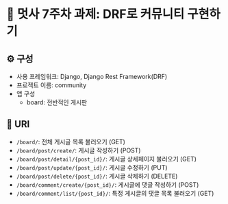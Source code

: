 # 💬 멋사 7주차 과제: DRF로 커뮤니티 구현하기

## ⚙️ 구성
- 사용 프레임워크: Django, Django Rest Framework(DRF)
- 프로젝트 이름: community
- 앱 구성
  - board: 전반적인 게시판

## 🔗 URI
- `/board/`: 전체 게시글 목록 불러오기 (GET)
- `/board/post/create/`: 게시글 작성하기 (POST)
- `/board/post/detail/{post_id}/`: 게시글 상세페이지 불러오기 (GET)
- `/board/post/update/{post_id}/`: 게시글 수정하기 (PUT)
- `/board/post/delete/{post_id}/`: 게시글 삭제하기 (DELETE)
- `/board/comment/create/{post_id}/`: 게시글에 댓글 작성하기 (POST)
- `/board/comment/list/{post_id}/`: 특정 게시글의 댓글 목록 불러오기 (GET)